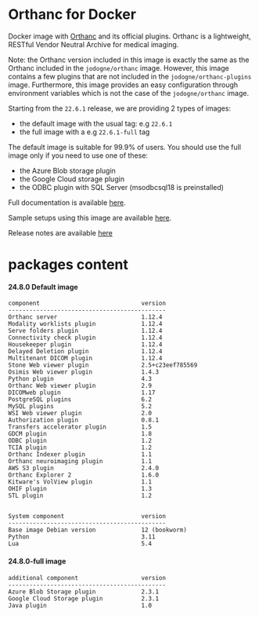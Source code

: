 # Orthanc for Docker
Docker image with [Orthanc](https://www.orthanc-server.com/) and its official plugins. Orthanc is a lightweight, RESTful Vendor Neutral Archive for medical imaging.

Note: the Orthanc version included in this image is exactly the same as the Orthanc included in the `jodogne/orthanc` image.  However,
this image contains a few plugins that are not included in the `jodogne/orthanc-plugins` image.  Furthermore,
this image provides an easy configuration through environment variables which is not the case of the `jodogne/orthanc` image.

Starting from the `22.6.1` release, we are providing 2 types of images:
  - the default image with the usual tag: e.g `22.6.1`
  - the full image with a e.g `22.6.1-full` tag

The default image is suitable for 99.9% of users.
You should use the full image only if you need to use one of these:
  - the Azure Blob storage plugin
  - the Google Cloud storage plugin
  - the ODBC plugin with SQL Server (msodbcsql18 is preinstalled)

Full documentation is available [here](https://book.orthanc-server.com/users/docker-orthancteam.html).

Sample setups using this image are available [here](https://github.com/orthanc-server/orthanc-setup-samples/).

Release notes are available [here](https://github.com/orthanc-server/orthanc-builder/blob/master/release-notes-docker-images.md)


# packages content

#### 24.8.0 Default image
```
component                             version
---------------------------------------------
Orthanc server                        1.12.4
Modality worklists plugin             1.12.4
Serve folders plugin                  1.12.4
Connectivity check plugin             1.12.4
Housekeeper plugin                    1.12.4
Delayed Deletion plugin               1.12.4
Multitenant DICOM plugin              1.12.4
Stone Web viewer plugin               2.5+c23eef785569
Osimis Web viewer plugin              1.4.3
Python plugin                         4.3
Orthanc Web viewer plugin             2.9
DICOMweb plugin                       1.17
PostgreSQL plugins                    6.2
MySQL plugins                         5.2
WSI Web viewer plugin                 2.0
Authorization plugin                  0.8.1
Transfers accelerator plugin          1.5
GDCM plugin                           1.8
ODBC plugin                           1.2
TCIA plugin                           1.2
Orthanc Indexer plugin                1.1
Orthanc neuroimaging plugin           1.1
AWS S3 plugin                         2.4.0
Orthanc Explorer 2                    1.6.0
Kitware's VolView plugin              1.1
OHIF plugin                           1.3
STL plugin                            1.2


System component                      version
---------------------------------------------
Base image Debian version             12 (bookworm)
Python                                3.11
Lua                                   5.4

```

#### 24.8.0-full image 
```
additional component                  version
---------------------------------------------
Azure Blob Storage plugin             2.3.1
Google Cloud Storage plugin           2.3.1
Java plugin                           1.0
````

